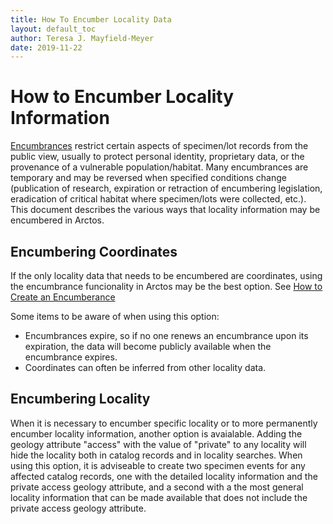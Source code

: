 ```yaml
---
title: How To Encumber Locality Data
layout: default_toc
author: Teresa J. Mayfield-Meyer
date: 2019-11-22
---
```

# How to Encumber Locality Information

[Encumbrances](/documentation/encumbrance) restrict certain aspects of specimen/lot records from the public view, usually to protect personal identity, proprietary data, or the provenance of a vulnerable population/habitat. Many encumbrances are temporary and may be reversed when specified conditions change (publication of research, expiration or retraction of encumbering legislation, eradication of critical habitat where specimen/lots were collected, etc.). This document describes the various ways that locality information may be encumbered in Arctos.

## Encumbering Coordinates

If the only locality data that needs to be encumbered are coordinates, using the encumbrance funcionality in Arctos may be the best option. See [How to Create an Encumberance](https://github.com/ArctosDB/documentation-wiki/blob/gh-pages/_how_to/How-to-Create-an-Encumbrance.markdown)

Some items to be aware of when using this option:

 - Encumbrances expire, so if no one renews an encumbrance upon its expiration, the data will become publicly available when the encumbrance expires.
 - Coordinates can often be inferred from other locality data.

## Encumbering Locality

When it is necessary to encumber specific locality or to more permanently encumber locality information, another option is avaialable.  Adding the geology attribute "access" with the value of "private" to any locality will hide the locality both in catalog records and in locality searches. When using this option, it is adviseable to create two specimen events for any affected catalog records, one with the detailed locality information and the private access geology attribute, and a second with a the most general locality information that can be made available that does not include the private access geology attribute.
